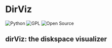 # DirViz

![Python](https://img.shields.io/badge/Python-3.12.6-blue?logo=python&logoColor=yellow)
![GPL](https://img.shields.io/badge/License-GPL%20v3-blue.svg)
![Open Source](https://img.shields.io/badge/Open%20Source-Yes-green.svg)

## dirViz: the diskspace visualizer

